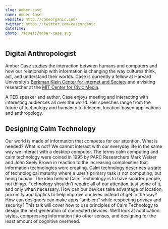 ```yaml
---
slug: amber-case
name: Amber Case
website: http://caseorganic.com/
twitter: https://twitter.com/caseorganic
dateTime:
photo: /assets/amber-case.svg
---
```


## Digital Anthropologist

Amber Case studies the interaction between humans and computers and how our
relationship with information is changing the way cultures think, act, and
understand their worlds. Case is currently a fellow at Harvard University’s
[Berkman Klein Center for Internet and Society] and a visiting researcher at
the [MIT Center for Civic Media].

A TED speaker and author, Case enjoys meeting and interacting with interesting
audiences all over the world. Her speeches range from the future of technology
and humanity to telecom, location-based applications and anthropology.

## Designing Calm Technology

Our world is made of information that competes for our attention. What is needed? What is not? We cannot interact with our everyday life in the same way we interact with a desktop computer. The terms calm computing and calm technology were coined in 1995 by PARC Researchers Mark Weiser and John Seely Brown in reaction to the increasing complexities that information technologies were creating. Calm technology describes a state of technological maturity where a user’s primary task is not computing, but being human. The idea behind Calm Technology is to have smarter people, not things. Technology shouldn’t require all of our attention, just some of it, and only when necessary.
How can our devices take advantage of location, proximity and haptics to help improve our lives instead of get in the way? How can designers can make apps “ambient” while respecting privacy and security? This talk will cover how to use principles of Calm Technology to design the next generation of connected devices. We’ll look at notification styles, compressing information into other senses, and designing for the least amount of cognitive overhead.

[Berkman Klein Center for Internet and Society]: https://cyber.harvard.edu/
[MIT Center for Civic Media]: https://civic.mit.edu/
